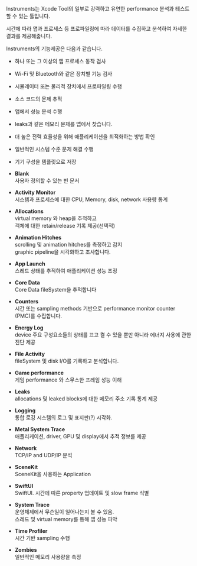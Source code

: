 Instruments는 Xcode Tool의 일부로 강력하고 유연한 performance 분석과 테스트할 수 있는 툴입니다.

시간에 따라 앱과 프로세스 등 프로파일링에 따라 데이터를 수집하고 분석하여 자세한 결과를 제공해줍니다.

Instruments의 기능제공은 다음과 같습니다.

- 하나 또는 그 이상의 앱 프로세스 동작 검사
- Wi-Fi 및 Bluetooth와 같은 장치별 기능 검사
- 시뮬레이터 또는 물리적 장치에서 프로파일링 수행
- 소스 코드의 문제 추적
- 앱에서 성능 분석 수행
- leaks과 같은 메모리 문제를 앱에서 찾습니다.
- 더 높은 전력 효율성을 위해 애플리케이션을 최적화하는 방법 확인
- 일반적인 시스템 수준 문제 해결 수행
- 기기 구성을 템플릿으로 저장

- **Blank**  
    사용자 정의할 수 있는 빈 문서
- **Activity Monitor**  
    시스템과 프로세스에 대한 CPU, Memory, disk, network 사용량 통계
- **Allocations**  
    virtual memory 와 heap을 추적하고  
    객체에 대한 retain/release 기록 제공(선택적)
- **Animation Hitches**  
    scrolling 및 animation hitches를 측정하고 감지  
    graphic pipeline을 시각화하고 조사합니다.
- **App Launch**  
    스레드 상태를 추적하여 애플리케이션 성능 조정
- **Core Data**  
    Core Data fileSystem을 추적합니다
- **Counters**  
    시간 또는 sampling methods 기반으로 performance monitor counter (PMC)를 수집합니다.
- **Energy Log**  
    device 주요 구성요소들의 상태를 끄고 켤 수 있을 뿐만 아니라 에너지 사용에 관한 진단 제공
- **File Activity**  
    fileSystem 및 disk I/O를 기록하고 분석합니다.
- **Game performance**  
    게임 performance 와 스무스한 프레임 성능 이해
- **Leaks**  
    allocations 및 leaked blocks에 대한 메모리 주소 기록 통계 제공
- **Logging**  
    통합 로깅 시스템의 로그 및 표지판(?) 시각화.
- **Metal System Trace**  
    애플리케이션, driver, GPU 및 display에서 추적 정보를 제공
- **Network**  
    TCP/IP and UDP/IP 분석
- **SceneKit**  
    SceneKit을 사용하는 Application
- **SwiftUI**  
    SwiftUI. 시간에 따른 property 업데이트 및 slow frame 식별
- **System Trace**  
    운영체제에서 무슨일이 일어나는지 볼 수 있음.  
    스레드 및 virtual memory를 통해 앱 성능 파악
- **Time Profiler**  
    시간 기반 sampling 수행
- **Zombies**  
    일반적인 메모리 사용량을 측정